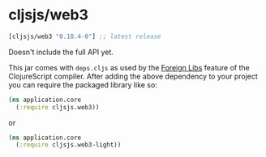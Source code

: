 # cljsjs/web3

[](dependency)
```clojure
[cljsjs/web3 "0.18.4-0"] ;; latest release
```
[](/dependency)

Doesn't include the full API yet.

This jar comes with `deps.cljs` as used by the [Foreign Libs][flibs] feature
of the ClojureScript compiler. After adding the above dependency to your project
you can require the packaged library like so:

```clojure
(ns application.core
  (:require cljsjs.web3))
```
or
```clojure
(ns application.core
  (:require cljsjs.web3-light))
```

[flibs]: https://github.com/clojure/clojurescript/wiki/Packaging-Foreign-Dependencies

